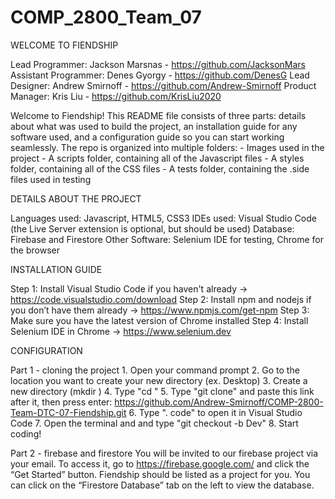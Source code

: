 # COMP_2800_Team_07

WELCOME TO FIENDSHIP

Lead Programmer: Jackson Marsnas - https://github.com/JacksonMars
Assistant Programmer: Denes Gyorgy - https://github.com/DenesG
Lead Designer: Andrew Smirnoff - https://github.com/Andrew-Smirnoff
Product Manager: Kris Liu - https://github.com/KrisLiu2020

Welcome to Fiendship! This README file consists of three parts: details about what was used to build the project, an installation guide for any software used, and a configuration guide so you can start working seamlessly. The repo is organized into multiple folders:
    - Images used in the project
    - A scripts folder, containing all of the Javascript files
    - A styles folder, containing all of the CSS files
    - A tests folder, containing the .side files used in testing


DETAILS ABOUT THE PROJECT

Languages used: Javascript, HTML5, CSS3
IDEs used: Visual Studio Code (the Live Server extension is optional, but should be used)
Database: Firebase and Firestore
Other Software: Selenium IDE for testing, Chrome for the browser

INSTALLATION GUIDE

Step 1: Install Visual Studio Code if you haven't already -> https://code.visualstudio.com/download
Step 2: Install npm and nodejs if you don’t have them already -> https://www.npmjs.com/get-npm
Step 3: Make sure you have the latest version of Chrome installed
Step 4: Install Selenium IDE in Chrome -> https://www.selenium.dev


CONFIGURATION

Part 1 - cloning the project
    1. Open your command prompt
    2. Go to the location you want to create your new directory (ex. Desktop)
    3. Create a new directory (mkdir <directory name>)
    4. Type "cd <directory name>"
    5. Type "git clone" and paste this link after it, then press enter: https://github.com/Andrew-Smirnoff/COMP-2800-Team-DTC-07-Fiendship.git
    6. Type ". code" to open it in Visual Studio Code
    7. Open the terminal and and type "git checkout -b <your branch name> Dev"
    8. Start coding!

Part 2 - firebase and firestore
You will be invited to our firebase project via your email. To access it, go to https://firebase.google.com/ and click the “Get Started” button. Fiendship should be listed as a project for you. You can click on the “Firestore Database” tab on the left to view the database.


